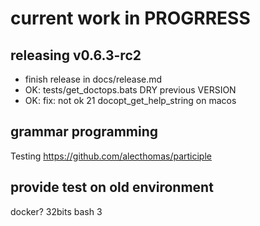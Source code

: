 # current work in PROGRRESS

## releasing v0.6.3-rc2

- finish release in docs/release.md
- OK: tests/get_doctops.bats DRY previous VERSION
- OK: fix: not ok 21 docopt_get_help_string on macos

## grammar programming

Testing https://github.com/alecthomas/participle

## provide test on old environment

docker?
32bits
bash 3

